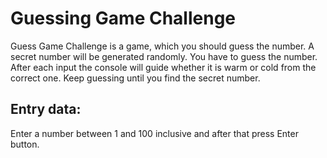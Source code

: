 # Guessing Game Challenge

Guess Game Challenge is a game, which you should guess the number. A secret number will be generated randomly. You have to guess the number. After each input the console will
guide whether it is warm or cold from the correct one. Keep guessing until you find the secret number.

## **Entry data:**
Enter a number between 1 and 100 inclusive and after that press Enter button.



